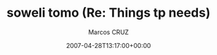 ---
title: 'soweli tomo (Re: Things tp needs)'
posts: 1
hash: 't736'
author: 'Marcos CRUZ'
date: 2007-04-28T13:17:00+00:00
sources:
  - http://forums.tokipona.org/viewtopic.php%3Ft=736.html
---